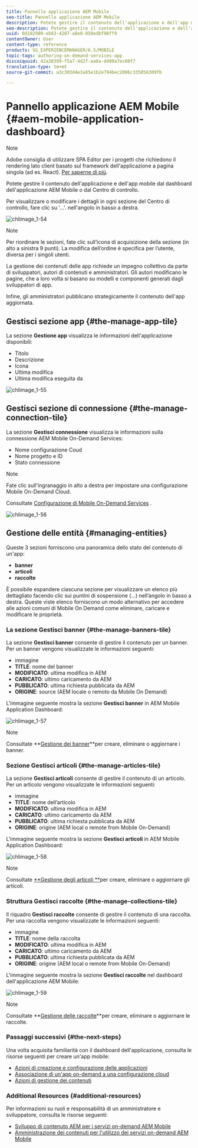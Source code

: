 ```yaml
---
title: Pannello applicazione AEM Mobile
seo-title: Pannello applicazione AEM Mobile
description: Potete gestire il contenuto dell'applicazione e dell'app mobile dal dashboard dell'applicazione AEM Mobile o dal Centro di controllo. Segui questa pagina per saperne di più.
seo-description: Potete gestire il contenuto dell'applicazione e dell'app mobile dal dashboard dell'applicazione AEM Mobile o dal Centro di controllo. Segui questa pagina per saperne di più.
uuid: 0d182989-eb83-4207-a8e0-050edbf98ff9
contentOwner: User
content-type: reference
products: SG_EXPERIENCEMANAGER/6.5/MOBILE
topic-tags: authoring-on-demand-services-app
discoiquuid: 42a38399-f5a7-4d2f-aa6a-d409a7ec60f7
translation-type: tm+mt
source-git-commit: a3c303d4e3a85e1b2e794bec2006c335056309fb

---
```



# Pannello applicazione AEM Mobile {#aem-mobile-application-dashboard}

>[!NOTE]
>
>Adobe consiglia di utilizzare SPA Editor per i progetti che richiedono il rendering lato client basato sul framework dell&#39;applicazione a pagina singola (ad es. React). [Per saperne di più](/help/sites-developing/spa-overview.md).

Potete gestire il contenuto dell&#39;applicazione e dell&#39;app mobile dal dashboard dell&#39;applicazione AEM Mobile o dal Centro di controllo.

Per visualizzare o modificare i dettagli in ogni sezione del Centro di controllo, fare clic su &#39;...&#39;. nell&#39;angolo in basso a destra.

![chlimage_1-54](assets/chlimage_1-54.png)

>[!NOTE]
>
>Per riordinare le sezioni, fate clic sull’icona di acquisizione della sezione (in alto a sinistra 9 punti). La modifica dell’ordine è specifica per l’utente, diversa per i singoli utenti.

La gestione dei contenuti delle app richiede un impegno collettivo da parte di sviluppatori, autori di contenuti e amministratori. Gli autori modificano le pagine, che a loro volta si basano su modelli e componenti generati dagli sviluppatori di app.

Infine, gli amministratori pubblicano strategicamente il contenuto dell&#39;app aggiornata.

## Gestisci sezione app {#the-manage-app-tile}

La sezione **Gestione app** visualizza le informazioni dell&#39;applicazione disponibili:

* Titolo
* Descrizione
* Icona
* Ultima modifica
* Ultima modifica eseguita da

![chlimage_1-55](assets/chlimage_1-55.png)

## Gestisci sezione di connessione {#the-manage-connection-tile}

La sezione **Gestisci connessione** visualizza le informazioni sulla connessione AEM Mobile On-Demand Services:

* Nome configurazione Coud
* Nome progetto e ID
* Stato connessione

>[!NOTE]
>
>Fate clic sull&#39;ingranaggio in alto a destra per impostare una configurazione Mobile On-Demand Cloud.
>
>Consultate [Configurazione di Mobile On-Demand Services](/help/mobile/mobile-on-demand-associating-an-on-demand-app-to-cloud-configuration.md) .

![chlimage_1-56](assets/chlimage_1-56.png)

## Gestione delle entità {#managing-entities}

Queste 3 sezioni forniscono una panoramica dello stato del contenuto di un&#39;app:

* **banner**
* **articoli**
* **raccolte**

È possibile espandere ciascuna sezione per visualizzare un elenco più dettagliato facendo clic sui puntini di sospensione (...) nell’angolo in basso a destra. Queste viste elenco forniscono un modo alternativo per accedere alle azioni comuni di Mobile On Demand come eliminare, caricare e modificare le proprietà.

### La sezione Gestisci banner {#the-manage-banners-tile}

La sezione **Gestisci banner** consente di gestire il contenuto per un banner. Per un banner vengono visualizzate le informazioni seguenti:

* immagine
* **TITLE**: nome del banner
* **MODIFICATO**: ultima modifica in AEM
* **CARICATO**: ultimo caricamento da AEM
* **PUBBLICATO**: ultima richiesta pubblicata da AEM
* **ORIGINE**: source (AEM locale o remoto da Mobile On Demand)

L&#39;immagine seguente mostra la sezione **Gestisci banner** in AEM Mobile Application Dashboard:

![chlimage_1-57](assets/chlimage_1-57.png)

>[!NOTE]
>
>Consultate **[Gestione dei banner](/help/mobile/mobile-on-demand-managing-banners.md)**per creare, eliminare o aggiornare i banner.

### Sezione Gestisci articoli {#the-manage-articles-tile}

La sezione **Gestisci articoli** consente di gestire il contenuto di un articolo. Per un articolo vengono visualizzate le informazioni seguenti:

* immagine
* **TITLE**: nome dell’articolo
* **MODIFICATO**: ultima modifica in AEM
* **CARICATO**: ultimo caricamento da AEM
* **PUBBLICATO**: ultima richiesta pubblicata da AEM
* **ORIGINE**: origine (AEM local o remote from Mobile On-Demand)

L&#39;immagine seguente mostra la sezione **Gestisci articoli** in AEM Mobile Application Dashboard:

![chlimage_1-58](assets/chlimage_1-58.png)

>[!NOTE]
>
>Consultate [**Gestione degli articoli **](/help/mobile/mobile-on-demand-managing-articles.md)per creare, eliminare o aggiornare gli articoli.

### Struttura Gestisci raccolte {#the-manage-collections-tile}

Il riquadro **Gestisci raccolte** consente di gestire il contenuto di una raccolta. Per una raccolta vengono visualizzate le informazioni seguenti:

* immagine
* **TITLE**: nome della raccolta
* **MODIFICATO**: ultima modifica in AEM
* **CARICATO**: ultimo caricamento da AEM
* **PUBBLICATO**: ultima richiesta pubblicata da AEM
* **ORIGINE**: origine (AEM local o remote from Mobile On-Demand)

L&#39;immagine seguente mostra la sezione **Gestisci raccolte** nel dashboard dell&#39;applicazione AEM Mobile:

![chlimage_1-59](assets/chlimage_1-59.png)

>[!NOTE]
>
>Consultate **[Gestione delle raccolte](/help/mobile/mobile-on-demand-managing-collections.md)**per creare, eliminare o aggiornare le raccolte.

### Passaggi successivi {#the-next-steps}

Una volta acquisita familiarità con il dashboard dell&#39;applicazione, consulta le risorse seguenti per creare un&#39;app mobile:

* [Azioni di creazione e configurazione delle applicazioni](/help/mobile/mobile-apps-ondemand-application-create-configure-action.md)
* [Associazione di un&#39;app on-demand a una configurazione cloud](/help/mobile/mobile-on-demand-associating-an-on-demand-app-to-cloud-configuration.md)
* [Azioni di gestione dei contenuti](/help/mobile/mobile-apps-ondemand-manage-content-ondemand.md)

### Additional Resources {#additional-resources}

Per informazioni su ruoli e responsabilità di un amministratore e sviluppatore, consulta le risorse seguenti:

* [Sviluppo di contenuto AEM per i servizi on-demand AEM Mobile](/help/mobile/aem-mobile-on-demand.md)
* [Amministrazione dei contenuti per l&#39;utilizzo dei servizi on-demand AEM Mobile](/help/mobile/aem-mobile.md)

